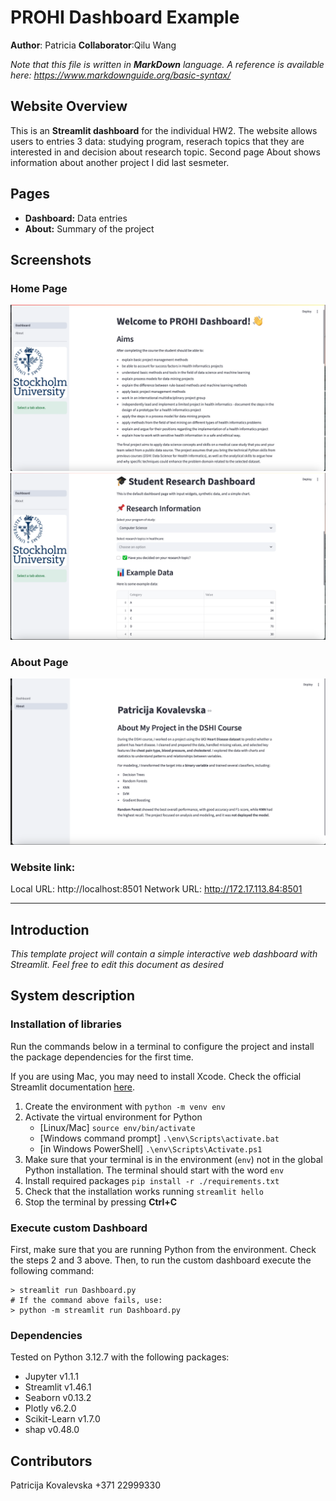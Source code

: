 # PROHI Dashboard Example

**Author**: Patricia
**Collaborator**:Qilu Wang

_Note that this file is written in **MarkDown** language. A reference is available here: <https://www.markdownguide.org/basic-syntax/>_


## Website Overview
This is an **Streamlit dashboard** for the individual HW2. The website allows users to entries 3 data: studying program, reserach topics that they are interested in and decision about research topic. Second page About shows information about another project I did last sesmeter.

## Pages
- **Dashboard:** Data entries  
- **About:** Summary of the project  

## Screenshots
### Home Page
![Dashborad](assets/screenshotdsv/dashboard1.png)
![Dashborad](assets/screenshotdsv/dashboard2.png)

### About Page
![About Page](assets/screenshotdsv/about.png)

### Website link: 
Local URL: http://localhost:8501
Network URL: http://172.17.113.84:8501

---------------------------------------------


## Introduction

_This template project will contain a simple interactive web dashboard with Streamlit. Feel free to edit this document as desired_

## System description

### Installation of libraries

Run the commands below in a terminal to configure the project and install the package dependencies for the first time.

If you are using Mac, you may need to install Xcode. Check the official Streamlit documentation [here](https://docs.streamlit.io/get-started/installation/command-line#prerequisites).

1. Create the environment with `python -m venv env`
2. Activate the virtual environment for Python
   - [Linux/Mac] `source env/bin/activate` 
   - [Windows command prompt] `.\env\Scripts\activate.bat` 
   - [in Windows PowerShell] `.\env\Scripts\Activate.ps1`
3. Make sure that your terminal is in the environment (`env`) not in the global Python installation. The terminal should start with the word `env`
4. Install required packages `pip install -r ./requirements.txt`
5. Check that the installation works running `streamlit hello`
6. Stop the terminal by pressing **Ctrl+C**

### Execute custom Dashboard

First, make sure that you are running Python from the environment. Check the steps 2 and 3 above. Then, to run the custom dashboard execute the following command:

```
> streamlit run Dashboard.py
# If the command above fails, use:
> python -m streamlit run Dashboard.py
```

### Dependencies

Tested on Python 3.12.7 with the following packages:
  - Jupyter v1.1.1
  - Streamlit v1.46.1
  - Seaborn v0.13.2
  - Plotly v6.2.0
  - Scikit-Learn v1.7.0
  - shap v0.48.0

## Contributors

Patricija Kovalevska
+371 22999330
